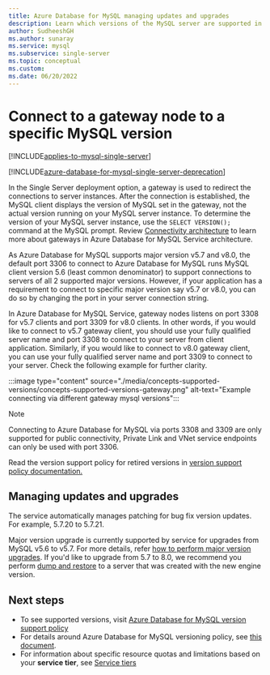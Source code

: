 ```yaml
---
title: Azure Database for MySQL managing updates and upgrades
description: Learn which versions of the MySQL server are supported in the Azure Database for MySQL Service.
author: SudheeshGH
ms.author: sunaray
ms.service: mysql
ms.subservice: single-server
ms.topic: conceptual
ms.custom: 
ms.date: 06/20/2022
---
```


#  Connect to a gateway node to a specific MySQL version 

[!INCLUDE[applies-to-mysql-single-server](../includes/applies-to-mysql-single-server.md)]

[!INCLUDE[azure-database-for-mysql-single-server-deprecation](../includes/azure-database-for-mysql-single-server-deprecation.md)]

In the Single Server deployment option, a gateway is used to redirect the connections to server instances. After the connection is established, the MySQL client displays the version of MySQL set in the gateway, not the actual version running on your MySQL server instance. To determine the version of your MySQL server instance, use the `SELECT VERSION();` command at the MySQL prompt. Review [Connectivity architecture](./concepts-connectivity-architecture.md#connectivity-architecture) to learn more about gateways in Azure Database for MySQL Service architecture.

As Azure Database for MySQL supports major version v5.7 and v8.0, the default port 3306 to connect to Azure Database for MySQL runs MySQL client version 5.6 (least common denominator) to support connections to servers of all 2 supported major versions. However, if your application has a requirement to connect to specific major version say v5.7 or v8.0, you can do so by changing the port in your server connection string.

In Azure Database for MySQL Service, gateway nodes listens on port 3308 for v5.7 clients and port 3309 for v8.0 clients. In other words, if you would like to connect to v5.7 gateway client, you should use your fully qualified server name and port 3308 to connect to your server from client application. Similarly, if you would like to connect to v8.0 gateway client, you can use your fully qualified server name and port 3309 to connect to your server. Check the following example for further clarity.

:::image type="content" source="./media/concepts-supported-versions/concepts-supported-versions-gateway.png" alt-text="Example connecting via different gateway mysql versions":::

> [!NOTE]
> Connecting to Azure Database for MySQL via ports 3308 and 3309 are only supported for public connectivity, Private Link and VNet service endpoints can only be used with port 3306.

Read the version support policy for retired versions in [version support policy documentation.](concepts-version-policy.md#retired-mysql-engine-versions-not-supported-in-azure-database-for-mysql)

## Managing updates and upgrades

The service automatically manages patching for bug fix version updates. For example, 5.7.20 to 5.7.21.  

Major version upgrade is currently supported by service for upgrades from MySQL v5.6 to v5.7. For more details, refer [how to perform major version upgrades](how-to-major-version-upgrade.md). If you'd like to upgrade from 5.7 to 8.0, we recommend you perform [dump and restore](./concepts-migrate-dump-restore.md) to a server that was created with the new engine version.

## Next steps

- To see supported versions, visit [Azure Database for MySQL version support policy](../concepts-version-policy.md)
- For details around Azure Database for MySQL versioning policy, see [this document](concepts-version-policy.md).
- For information about specific resource quotas and limitations based on your **service tier**, see [Service tiers](./concepts-pricing-tiers.md)
